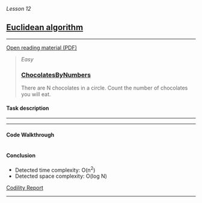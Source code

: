 _Lesson 12_
## [Euclidean algorithm](https://app.codility.com/programmers/lessons/12-euclidean_algorithm/)

***
[Open reading material (PDF)](https://codility.com/media/train/10-Gcd.pdf)

> _Easy_
> ### [ChocolatesByNumbers](https://app.codility.com/programmers/lessons/12-euclidean_algorithm/chocolates_by_numbers/)
> There are N chocolates in a circle. Count the number of chocolates you will eat.


#### Task description
***

***

#### Code Walkthrough
```java

```

#### Conclusion
* Detected time complexity: O(n<sup>2</sup>)
* Detected space complexity: O(log N)

[Codility Report]()

***
